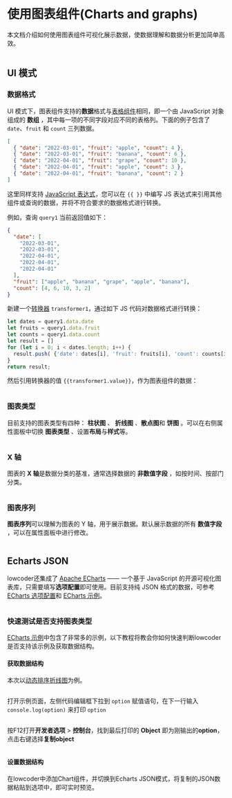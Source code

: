 # 使用图表组件(Charts and graphs)
本文档介绍如何使用图表组件可视化展示数据，使数据理解和数据分析更加简单高效。

<figure><img src="../../.gitbook/assets/charts-and-graphs-1.gif" alt=""><figcaption></figcaption></figure>

## UI 模式

### 数据格式

UI 模式下，图表组件支持的**数据**格式与[表格组件](https://majiang.co/docs/component-guides/using-table)相同，即一个由 JavaScript 对象组成的 **数组** ，其中每一项的不同字段对应不同的表格列。下面的例子包含了 `date`、`fruit` 和 `count` 三列数据。

```json
[
  { "date": "2022-03-01", "fruit": "apple", "count": 4 },
  { "date": "2022-03-01", "fruit": "banana", "count": 6 },
  { "date": "2022-04-01", "fruit": "grape", "count": 10 },
  { "date": "2022-04-01", "fruit": "apple", "count": 3 },
  { "date": "2022-04-01", "fruit": "banana", "count": 2 }
]
```

这里同样支持 [JavaScript 表达式](../write-javascript/javascript-query.md)，您可以在 `{{ }}` 中编写 JS 表达式来引用其他组件或查询的数据，并将不符合要求的数据格式进行转换。

例如，查询 `query1` 当前返回值如下：

```json
{
  "date": [
    "2022-03-01",
    "2022-03-01",
    "2022-04-01",
    "2022-04-01",
    "2022-04-01"
  ],
  "fruit": ["apple", "banana", "grape", "apple", "banana"],
  "count": [4, 6, 10, 3, 2]
}
```

新建一个[转换器](../write-javascript/transformers.md) `transformer1`，通过如下 JS 代码对数据格式进行转换：

```javascript
let dates = query1.data.date
let fruits = query1.data.fruit
let counts = query1.data.count
let result = []
for (let i = 0; i < dates.length; i++) {
  result.push( {'date': dates[i], 'fruit': fruits[i], 'count': counts[i]} )
}
return result;
```

然后引用转换器的值 `{{transformer1.value}}`，作为图表组件的数据：

<figure><img src="../../.gitbook/assets/7.png" alt=""><figcaption></figcaption></figure>

### 图表类型

目前支持的图表类型有四种： **柱状图** 、 **折线图** 、**散点图**和 **饼图** 。可以在右侧属性面板中切换 **图表类型** 、设置**布局**与**样式**等。

<figure><img src="../../.gitbook/assets/8.png" alt=""><figcaption></figcaption></figure>

### X 轴

图表的 **X 轴**是数据分类的基准，通常选择数据的 **非数值字段** ，如按时间、按部门分类。

<figure><img src="../../.gitbook/assets/9.png" alt=""><figcaption></figcaption></figure>

### 图表序列

**图表序列**可以理解为图表的 Y 轴，用于展示数据。默认展示数据的所有 **数值字段** ，可以在属性面板中进行修改。

<figure><img src="../../.gitbook/assets/10.png" alt=""><figcaption></figcaption></figure>

## Echarts JSON

lowcoder还集成了 [Apache ECharts](https://echarts.apache.org/zh/index.html) —— 一个基于 JavaScript 的开源可视化图表库，只需要填写**选项配置**即可使用。目前支持纯 JSON 格式的数据，可参考 [ECharts 选项配置](https://echarts.apache.org/zh/option.html)和 [ECharts 示例](https://echarts.apache.org/examples/zh/index.html)。

<figure><img src="../../.gitbook/assets/1.gif" alt=""><figcaption></figcaption></figure>

### 快速测试是否支持图表类型

[ECharts 示例](https://echarts.apache.org/examples/zh/index.html)中包含了非常多的示例，以下教程将教会你如何快速判断lowcoder是否支持该示例及获取数据结构。

#### 获取数据结构

本次以[动态排序折线图](https://echarts.apache.org/examples/zh/editor.html?c=line-race)为例。

<figure><img src="../../.gitbook/assets/2.gif" alt=""><figcaption></figcaption></figure>

打开示例页面，左侧代码编辑框下拉到 `option` 赋值语句，在下一行输入 `console.log(option)` 来打印 `option`

<figure><img src="../../.gitbook/assets/11.png" alt=""><figcaption></figcaption></figure>

按F12打开**开发者选项** > **控制台**，找到最后打印的 **Object** 即为刚输出的**option**，点击右键选择**复制object**

<figure><img src="../../.gitbook/assets/12.png" alt=""><figcaption></figcaption></figure>

#### 设置数据结构

在lowcoder中添加Chart组件，并切换到Echarts JSON模式，将复制的JSON数据粘贴到选项中，即可实时预览。

<figure><img src="../../.gitbook/assets/13.png" alt=""><figcaption></figcaption></figure>